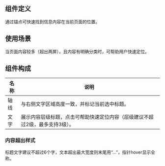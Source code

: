 ## 组件定义

通过锚点可快速找到信息内容在当前页面的位置。

## 使用场景

当页面内容较多（超出两屏），且内容有明确分类时，可帮助用户快速定位。

## 组件构成

| 名称 | 说明  |
| --- | ---  |
| 轴线 | 与右侧文字区域高度一致，并标记当前选中标题。 |
| 文字 | 展示内容层级标题，点击可帮助快速定位内容（层级建议不超过2级，最多支持3级）。 |

### 内容超出样式

标题文字建议不超过6个字，文本超出最大宽度则末尾用“…”，指针hover显示全称。

